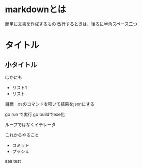 # markdownとは
簡単に文書を作成するもの
改行するときは、後ろに半角スペース二つ  
# タイトル
## 小タイトル
ほかにも
 * リスト1
 * リスト

 目標　osのコマンドを叩いて結果をjsonにする

 go run で実行
 go buildでexe化

 ループではなくイテレータ

 これからやること
 * コミット
 * プッシュ


 aaa
 test